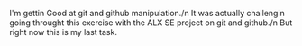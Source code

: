 I'm gettin Good at git and github manipulation./n
It was actually challengin going throught this exercise with the ALX SE project on git and github./n
But right now this is my last task.
